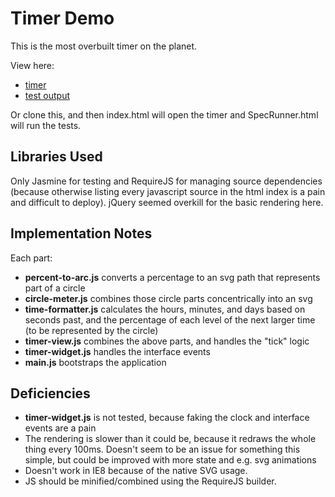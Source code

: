 # Timer Demo

This is the most overbuilt timer on the planet.

View here:

* [timer](http://menssen.github.io/timer)
* [test output](http://menssen.github.io/timer/SpecRunner.html)

Or clone this, and then index.html will open the timer and SpecRunner.html will run the tests.

## Libraries Used

Only Jasmine for testing and RequireJS for managing source dependencies (because otherwise listing every javascript source in the html index is a pain and difficult to deploy). jQuery seemed overkill for the basic rendering here.

## Implementation Notes

Each part:

* __percent-to-arc.js__ converts a percentage to an svg path that represents part of a circle
* __circle-meter.js__ combines those circle parts concentrically into an svg
* __time-formatter.js__ calculates the hours, minutes, and days based on seconds past, and the percentage of each level of the next larger time (to be represented by the circle)
* __timer-view.js__ combines the above parts, and handles the "tick" logic
* __timer-widget.js__ handles the interface events
* __main.js__ bootstraps the application

## Deficiencies

* __timer-widget.js__ is not tested, because faking the clock and interface events are a pain
* The rendering is slower than it could be, because it redraws the whole thing every 100ms. Doesn't seem to be an issue for something this simple, but could be improved with more state and e.g. svg animations
* Doesn't work in IE8 because of the native SVG usage.
* JS should be minified/combined using the RequireJS builder.
